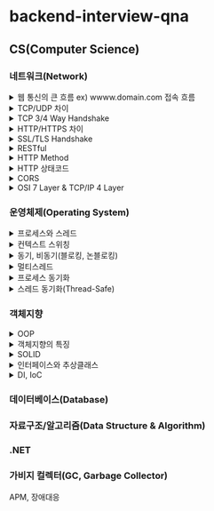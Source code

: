 # backend-interview-qna

## CS(Computer Science)
### 네트워크(Network)
<details>
<summary>웹 통신의 큰 흐름 ex) wwww.domain.com 접속 흐름</summary>

<!--summary 아래 빈칸 공백 두고 내용을 적는공간-->
웹 브라우저가 www.domain.com에 대해 HTTP Request 메시지에 대한 패킷을 만들어 OS에 전달합니다.

패킷 생성 시 헤더에 목적지 IP주소가 필요한데, DNS를 통해서 입력한 도메인에 대응하는 IP주소를 가지고 와서 사용합니다.

패킷이 생성되면 랜카드를 통해서 전기적 신호로 변환됩니다.

패킷은 공유기, 인터넷 모뎀, ISP를 지나서 인터넷에 있는 여러 라우터들에 의해 목적지(웹 서버) IP 주소를 찾아갑니다.

목적지에 도착한 패킷은 방화벽에서 검사 후 웹 서버에 전달됩니다.

웹 서버에서는 패킷이 자신에 대한 요청이 맞는지 확인하고 웹 서버 앱으로 전달합니다.

웹 서버앱에서는 패킷으로 부터 HTTP Request 메시지를 만들어 요청을 확인한 다음 처리하고 HTTP Response 메시지를 만들어 클라이언트에 전달합니다.

- HTTP 프로토콜은 TCP 기반의 프로토콜이기 때문에, 최초 통신 시 3 way handshake를 통해 연결을 생성하고 HTTP 요청/응답을 주고 받습니다.
- 데이터가 전송될 때 네트워크의 여러 라우터를 거치게 됩니다.    
이 때 사전에 라우팅 프로토콜에 의해 작성된 라우팅 테이블에 있는 정보로 최적화된 경로로 데이터를 전송합니다.(라우터에 의해)
- IP 계층에서 데이터는 패킷(Packet)으로 부릅니다.
- Data Link 계층에서 데이터는 프레임(Frame)으로 부릅니다.
- 패킷이 전송 될 때, 출발지/도착지의 주소정보를 가르키는 IP가 패킷 헤더에 포함이 되는데, 이는 도착 시 까지 변하지 않습니다.
- 반면 MAC 주소는 네트워크 인터페이스를 거쳐 갈 때마다 변경됩니다.
- 네트워크 인터페이스를 거쳐갈 때마다 다음 MAC주소를 결정하기 위해서 LAN 환경에서는 ARP, WAN 환경에서는 Proxy ARP를 사용합니다.
- 패킷이 최종 목적지에 도달하게 되면, 공유기(?) 등의 장비에 설정된 포트포워딩을 통해 로컬 장비(프로세스/어플리케이션)에 패킷을 전달합니다.
</details>

<details>
<summary>TCP/UDP 차이</summary>

<!--summary 아래 빈칸 공백 두고 내용을 적는공간-->
TCP는 연결지향 프로토콜입니다. 가상회선을 만들어 신뢰성/도착 순서를 보장하는 전송을 합니다. 
UDP는 비연결형 프로토콜입니다. TCP와 달리 신뢰성을 보장하는 전송을 하지 않는 대신 속도가 빠릅니다.

TCP는 오류검사 기능을 통해 패킷이 문제가 있는 경우 재전송 요청할 수 있습니다.
UDP도 오류검사를 하지만 무결성을 위한 오류검사만 할 뿐 재전송 요청을 하지 않습니다.

- TCP의 데이터 단위는 세그먼트(segment)으로 부릅니다.
- UDP의 데이터 단위는 데이터그램(datagram)으로 부릅니다.
</details>

<details>
<summary>TCP 3/4 Way Handshake</summary>

<!--summary 아래 빈칸 공백 두고 내용을 적는공간-->
3 Way Handshake는 TCP 통신 시작 시 가상회선(세션)을 연결하는 과정이고,
4 Way Handshake는 TCP 통신 종료 시 가상회선(세션)을 해제하는 과정입니다.

회선을 수립하기 위해 먼저 서버는 특정 포트에 대해 listening 상태여야 합니다.

----

1. 먼저 클라이언트가 임의의 수(M)를 담고 있는 SYN(M) 패킷을 서버로 송신합니다.
2. 서버는 SYN(M)패킷을 수신하고 SYN(N) + ACK(M+1) 패킷을 클라이언트로 송신합니다.
3. 클라이언트는 SYNC(N) 패킷을 수신하고 ACK(N+1) 패킷을 서버로 송신합니다.

----

1. 연결 종료를 위해 클라이언트가 FIN 패킷을 서버로 송신합니다.
2. 서버는 FIN 패킷을 수신하고 ACK 패킷을 클라이언트로 송신합니다. => 클라이언트는 ACK 패킷을 수신하고, 서버의 FIN 패킷 수신을 대기합니다.
3. 서버는 FIN 패킷을 클라이언트로 송신합니다.
4. 클라이언트는 FIN 패킷을 수신하고 ACK 패킷을 서버로 송신합니다.

----

- 3 Way 연결 상태는 다음과 같이 변한다. LISTEN(S) -> SYNC_SENT(C) -> SYN_RECEIVED(S) -> ESTABLISHED(C) -> ESTABLISHED(S)
- 4 Way 연결 상태는 다음과 같이 변한다. FIN_WAIT1(C) -> CLOSE_WAIT(S) -> FIN_WAIT2(C) -> LAST_ACK(S) -> TIME_WAIT(C) -> CLOSED(S) -> CLOSED(C)
- 4 Way의 TIME_WAIT 상태는 서버의 FIN 패킷을 수신한 클라이언트는 잉여 패킷을 위해 일정 시간을 대기하는 상태를 말합니다.
</details>

<details>
<summary>HTTP/HTTPS 차이</summary>

<!--summary 아래 빈칸 공백 두고 내용을 적는공간-->
HTTP는 보안 연결을 통해 암호화 과정이 없이 패킷이 송/수신 되므로 패킷 캡처를 통해 데이터를 감청 할 수 있습니다.

반면 HTTPS는 SSL/TLS 보안 연결 프로토콜을 이용해 교환된 대칭키로 패킷을 암호화하여 송/수신 하므로 데이터를 감청 할 수 없습니다.

- HTTP는 기본 포트 80, HTTPS는 기본 포트 443을 사용합니다.
- 패킷 캡처 프로그램에 와이어 샤크가 있습니다.
- SSL/TLS는 데이터의 기밀성, 무결성을 보장하는 보안 프로토콜
- SSL의 취약점을 보완한 것이 TLS
- SSL은 TLS의 호환성을 위해 사용
- TLS 사용 권장
- HTTPS 강제 사용을 위해 HSTS(HTTP Strict Transper Security) 와 HttpsRedirect 기능을 함께 사용
</details>

<details>
<summary>SSL/TLS Handshake</summary>

클라이언트와 서버가 통신 시 암호화 된 데이터를 송/수신 하기 위한 협상하는 과정입니다.

인증서 전달, 암호화에 사용할 대칭키 전달, 암호화 알고리즘을 결정합니다.

TCP 3 Way Handshake 과정이 완료 된 후 진행합니다.

1. 보안 연결을 위해 클라이언트가 Client Hello 패킷을 서버에 송신합니다. 송신 시 브라우저가 지원하는 암호화 알고리즘 목록을 포함하여 송신합니다.
2. 서버는 사용할 암호화 알고리즘을 선택해서 Server Hello 패킷을 클라이언트에 송신합니다.
3. 서버는 공개키가 포함된 인증서를 클라이언트에 송신합니다. 인증서 내부에 공개키가 없는 경우엔 서버가 Server Key Exchange 패킷을 통해 직접 전달합니다. 마지막으로 Server Hello Done 패킷을 송신합니다.
4. 클라이언트는 서버로부터 인증서를 수신 후 공개된 CA(인증 기관)의 공개키로 복호화하여 인증서가 유효한지 검증합니다.
5. 검증 완료 후 클라이언트는 데이터 암호화에 사용할 대칭키(비밀키)를 생성 후 인증서의 공개키(또는 서버의 공개키)를 이용해 암호화하여 서버에 전달합니다. Client Key Exchange 패킷입니다.
6. Change Cipher Spec, Finished 패킷을 송신하여 Handshake를 종료합니다.

- 대칭키(비밀키)로 같은 키를 가지고 암호화/복호화 하므로 비대칭키에 비해 빠르게 동작합니다.
- 비대칭(공개키, 비밀키 쌍) 암호화를 이용하여 비밀키를 교환합니다.
- 비대칭/대칭을 혼합해서 사용합니다.
</details>

<details>
<summary>RESTful</summary>

<!--summary 아래 빈칸 공백 두고 내용을 적는공간-->
먼저 REST는 Representational State Transfer의 약자로, 웹에서 데이터를 전송하고 처리하는 방법을 정의한 인터페이스를 말합니다.

모든 데이터 구조와 처리 방식은 URL을 통해 정의됩니다.

URI를 통해 자원을 명시하고, Method (GET, POST, DELETE, PATCH, PUT)을 통해 자원에 대한 행위를 정의합니다.
URI를 통해 자원을 접근하고, Method를 사용하여 자원의 상태를 조회하거나 상태를 변경합니다.

장/단점 필요할거 같다.
</details>

<details>
<summary>HTTP Method</summary>

<!--summary 아래 빈칸 공백 두고 내용을 적는공간-->
- OPTIONS: 해당 URI에 대한 허용하는 메서드를 확인할 때 사용
- GET: 자원 정보 조회 (R)
- POST: 자원 생성 (C)
- PUT: 자원을 생성하거나 수정 (C, U)
- PATCH: 자원 정보를 수정 (U)
- DELETE: 자원 삭제 (D)

</details>

<details>
<summary>HTTP 상태코드</summary>

<!--summary 아래 빈칸 공백 두고 내용을 적는공간-->
- 1XX (정보): 요청을 받았으며, 요청이 진행중임을 나타냅니다.
- 2XX (성공): 요청에 대한 성공을 나타냅니다.
- 3XX (리다이렉션): 요청 완료를 위해 추가 조치가 필요합니다.
- 4XX (클라이언트 오류): 클라이언트 요청의 문제로 요청을 처리할 수 없습니다.
- 5XX (서버 오류): 요청은 유효하나, 서버의 문제로 요청을 처리할 수 없습니다.

개발 시 2XX, 4XX, 5XX를 제외하고는 많이 접하고 있는거 같지 않습니다.
- 200 (OK): 일반적인 성공 응답(데이터 조회, 생성, 수정, 삭제 등..)
- 201 (Created): 자원이 생성되었을 때 성공 응답(POST, PUT), 추가된 자원 정보를 응답하기도 합니다.
- 204 (NotContent): 요청이 성공 했으나, 반환해줄 값이 없는 경우(DELETE?)
- 400 (BadRequest): 요청값이 잘못된 경우(일반 적인 경우 입력 매개변수에 대한 오입력, 유효성 검사)
- 401 (Unauthoried): 요청에 필요한 인증을 받지 못한 경우(authenciated)
- 403 (Forbidden): 요청 리소스에 대한 접근 권한이 없는 경우(authorized, scope)
- 404 (NotFound): 요청한 자원이 존재하지 않는 경우
- 500 (InternalServer): 요청 처리 중 서버에서 예외가 발생한 경우
</details>

<details>
<summary>CORS</summary>

<!--summary 아래 빈칸 공백 두고 내용을 적는공간-->
교차 출처 리소스 공유, Cross Origin Resource Sharing

웹 개발 시, 현재의 오리진(도메인)과 다른 출처에서 API를 조회해 올 때 발생하는 문제로, 출처가 다른 응답에 대해 브라우저에서 차단합니다.
일반적으로 웹 브라우저는 보안상 이유로 동일한 오리진(프로토콜, 도메인, 포트)에 대해서만 리소스를 공유할 수 있도록 제한되어 있습니다.

예를 들어 localhost 웹 앱에서 localhost가 아닌 서버에서 api를 호출할 때 확인할 수 있습니다.

서버측에서 allow orgin 옵션을 통해 Access-Control-Allow-Origin 응답 헤더를 통해 cors 이슈를 해결할 수 있습니다.

추가적으로 외부 API 서비스와 연동 할 때 콘솔에서 Allow Origin 설정하는 부분이 있는것을 확인할 수 있습니다.

</details>

<details>
<summary>OSI 7 Layer & TCP/IP 4 Layer</summary>

<!--summary 아래 빈칸 공백 두고 내용을 적는공간-->
통신이 일어나는 과정을 단계별로 파악이 가능합니다.
사실상 OSI 7 Layer는 표준일 뿐이고 실제는 TCP/IP 4 Layer가 통신이 일어나는 과정을 잘 표현하는 모델입니다.

각 레이어 설명은 검색하면 많이 나오니 패스..

</details>

### 운영체제(Operating System)

<details>
<summary>프로세스와 스레드</summary>

<!--summary 아래 빈칸 공백 두고 내용을 적는공간-->
프로세스와 스레드는 컴퓨터에서 동작하는 실행 단위를 나타내는 용어입니다.

프로세스는 운영체제에서 실행하고 있는 프로그램을 말하며, 각각의 프로세스는 독립적으로 메모리를 할당 받고 운영체제로부터 자원을 할당 받아 실행됩니다.
프로세스는 최소 하나의 메인 스레드를 가지고 있습니다. 각 프로세스는 독립적으로 실행되기 때문에 서로의 자원에 직접적인 접근이 불가능합니다.
프로세스 간 통신(IPC)를 통해 프로세스 간 데이터 교환이 가능합니다.

스레드는 프로세스내에서 실행되는 작업 단위입니다.
하나의 프로세스는 여러 개의 스레드를 가지고 있으며, 프로세스 내의 메모리를 공유하며 실행됩니다.
스레드끼리는 프로세스내의 자원을 공유할 수 있습니다.
프로세스의 성능을 향상 시키기 위해 여러 스레드가 사용될 수 있으며, 사용시 동기화에 주의를 기울이며 사용해야 합니다.

- C#에서 Pipeline를 통해 구현이 가능합니다.
- Shared Memory를 통해서 프로세스간 데이터 공유 가능
</details>

<details>
<summary>컨텍스트 스위칭</summary>

<!--summary 아래 빈칸 공백 두고 내용을 적는공간-->
실제로 멀티 스레드 환경에서 개별 스레드가 동시에 작업하는 것처럼 보이는 것은 컨텍스트 스위칭 떄문입니다.
컨텍스트 스위칭은 운영체제가 CPU의 실행 상태를 하나의 스레드에서 다른 스레드로 전환하는 과정입니다.
이를 통해 다수의 스레드가 동시에 실행되는 것처럼 보입니다.

CPU의 하나의 코어에서는 하나의 스레드만 실행할 수 있습니다. 컨텍스트 스위칭을 통해 스레드간 실행시간을 분할하여 동시에 실행되는 것처럼 보입니다.
현재 실행 중인 스레드의 상태를 저장하고, 다음 실행할 스레드의 상태를 복원하는 작업을 수행합니다.

</details>

<details>
<summary>동기, 비동기(블로킹, 논블로킹)</summary>

<!--summary 아래 빈칸 공백 두고 내용을 적는공간-->


</details>

<details>
<summary>멀티스레드</summary>

<!--summary 아래 빈칸 공백 두고 내용을 적는공간-->
프로세스와 스레드 참고

</details>

<details>
<summary>프로세스 동기화</summary>

<!--summary 아래 빈칸 공백 두고 내용을 적는공간-->
어렵네..

</details>

<details>
<summary>스레드 동기화(Thread-Safe)</summary>

<!--summary 아래 빈칸 공백 두고 내용을 적는공간-->
공유된 자원에 대한 동시 접근을 막고, 스레드들이 순처적 또는 제한적으로 접근하는 것을 스레드 동기화라고 합니다.
스레드 동기화된 클래스나/매서드를 보고 Thread-Safe하다라고 표현합니다.

뮤택스(Mutex)
lock, monitor와 같이 임계 영역을 제어합니다.
차이점은 monitor는 하나의 프로세스 내에서 사용가능한 반면, 뮤택스는 해당 머신의 프로세스간 lock를  지정할 수 있습니다.
대신 monitor보다 느립니다.

세마포어(Semaphore)
세마포어는 공유된 자원에 접근 가능한 스레드의 수를 제어합니다.

- C#에 스레드 동기화를 위한 Concurrent 자료구조가 있습니다.
- 한번에 하나의 스레드만 접근 가능한 영역(임계 영역, Critical Section) lock 블록을 통해 구현할 수 있습니다. 가능한 범위는 작게 하는 것이 좋습니다.
- lock 블록과 같이 임계 영역을 제어하는 Monitor 클래스가 있습니다.
- 기타 동기화를 위해 AutoResetEvent와 ManualResetEvent 클래스가 있습니다.

</details>

### 객체지향

<details>
<summary>OOP</summary>

<!--summary 아래 빈칸 공백 두고 내용을 적는공간-->
문제 해결 대상을 추상화시켜 상태, 행위를 가진 객체로 만들고,
객체간의 상호작용을 통해 로직을 구현하는 프로그래밍 방법론입니다.

</details>

<details>
<summary>객체지향의 특징</summary>

<!--summary 아래 빈칸 공백 두고 내용을 적는공간-->
- 상속: 클래스간 계층구조를 형성하여 코드의 재사용성과 확장성을 높임
- 추상화: 불필요한 부분을 제거, 공통성질을 일반화 하는 것
- 다형성: 오버라이딩(부모 클래스의 기능을 새로 재정의), 오버로딩(같은 이름의 매서드를 매개변수를 다르게 해서 정의)
- 캡슐화: 접근제어자를 통한 내부 구현을 숨기고 공개된 방식으로 상호작용 하도록 함

</details>

<details>
<summary>SOLID</summary>

<!--summary 아래 빈칸 공백 두고 내용을 적는공간-->
- SRP(단일 책임 원칙): 클래스는 단 하나의 책임을 져야 합니다. 여러 가지 기능을 수행하는 경우 수정이 어려워지기 때문입니다. 이를 통해 응집도를 높이고 결합도를 낮춥니다.
- OCP(개방-폐쇄 원칙): 확장에는 열려 있고, 변경에는 닫혀있어야 합니다. 기존의 코드를 변경하지 않고 기능을 추가할 수 있어야합니다. 인터페이스/추상클래스를 사용합니다.
- LSP(리코스프 치환 원칙): 서브 타입은 언제나 기반 타입으로 대체될 수 있어야합니다. 다형성을 지원하기 위한 원칙입니다.
- ISP(인터페이스 분리 원칙): 자신이 사용하지 않는 인터페이스에 의존하면 안됩니다. 최소한의 필요성에 초점을 맞춰 분리해야합니다.
- DIP(의존성 역전 원칙): 상속받은 구현에 의존하는 것이 아닌 추상화 그 잡채에 의존해야합니다. 결합도를 낮추고 유연성을 향상시킵니다. 테스트 용이.

</details>

<details>
<summary>인터페이스와 추상클래스</summary>

<!--summary 아래 빈칸 공백 두고 내용을 적는공간-->
다형성과 추성화를 구현하는데 사용되는 개념입니다.

추상 클래스는 상속을 통해 확장되고, 인터페이스는 구현을 통해 사용할 수 있습니다.
추상 클래스는 상속을 통해 코드의 재사용성을 높이고, 클래스간 공통 기능을 제공합니다.
인터페이스는 클래스의 동작/규약을 정의하고, 클래스간 결합도를 낮춥니다.

- 클래스는 단일 상속, 인터페이스는 다중 상속이 가능합니다.
- 기본적인 개념은 생략합니다.

</details>

<details>
<summary>DI, IoC</summary>

<!--summary 아래 빈칸 공백 두고 내용을 적는공간-->
- DI: 객체가 다른 객체를 사용할 때, 결합도를 낮추기 위해 의존성을 외부에서 주입받는 것을 말합니다.
- IoC: 프로그램 제어 흐름에 대한 권한을 프레임워크나 컨테이너에 넘기는 개념입니다. 객체 생성, 의존성 해결등 개발자가 직접 처리하는게 아닌 IoC가 담당합니다.

</details>

### 데이터베이스(Database)




### 자료구조/알고리즘(Data Structure & Algorithm)

### .NET

### 가비지 컬렉터(GC, Garbage Collector)
APM, 장애대응
